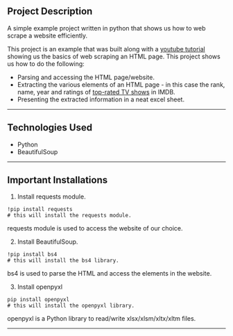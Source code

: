 ## Project Description

A simple example project written in python that shows us how to web scrape a website efficiently.

This project is an example that was built along with a [youtube tutorial](https://www.youtube.com/watch?v=LCVSmkyB4v8) showing us the basics of web scraping an HTML page. This project shows us how to do the following:

- Parsing and accessing the HTML page/website.
- Extracting the various elements of an HTML page - in this case the rank, name, year and ratings of [top-rated TV shows](https://www.imdb.com/chart/toptv/) in IMDB.
- Presenting the extracted information in a neat excel sheet.
___
## Technologies Used

- Python
- BeautifulSoup
___
## Important Installations

1. Install requests module.
```
!pip install requests
# this will install the requests module.
```

requests module is used to access the website of our choice.

2. Install BeautifulSoup.
```
!pip install bs4
# this will install the bs4 library.
```

bs4 is used to parse the HTML and access the elements in the website.

3. Install openpyxl
```
pip install openpyxl
# this will install the openpyxl library.
```

openpyxl is a Python library to read/write xlsx/xlsm/xltx/xltm files.

___
